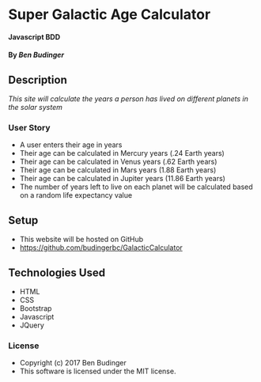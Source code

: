 # Super Galactic Age Calculator

#### Javascript BDD

#### By _Ben Budinger_

## Description

_This site will calculate the years a person has lived on different planets in the solar system_

### User Story

* A user enters their age in years
* Their age can be calculated in Mercury years (.24 Earth years)
* Their age can be calculated in Venus years (.62 Earth years)
* Their age can be calculated in Mars years (1.88 Earth years)
* Their age can be calculated in Jupiter years (11.86 Earth years)
* The number of years left to live on each planet will be calculated based on a random life expectancy value


## Setup

* This website will be hosted on GitHub
* https://github.com/budingerbc/GalacticCalculator

## Technologies Used

* HTML
* CSS
* Bootstrap
* Javascript
* JQuery

### License

* Copyright (c) 2017 Ben Budinger
* This software is licensed under the MIT license.
